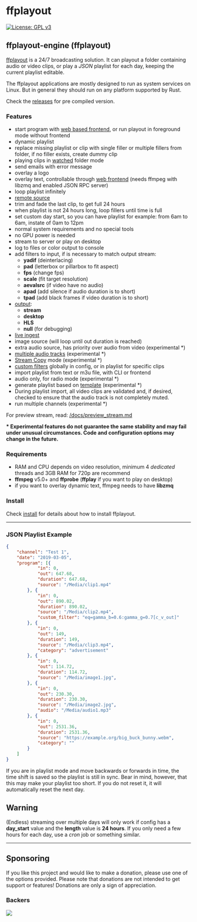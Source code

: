 **ffplayout**
================

[![License: GPL v3](https://img.shields.io/badge/License-GPLv3-blue.svg)](https://www.gnu.org/licenses/gpl-3.0)

## **ffplayout-engine (ffplayout)**

[ffplayout](/ffplayout-engine/README.md) is a 24/7 broadcasting solution. It can playout a folder containing audio or video clips, or play a *JSON* playlist for each day, keeping the current playlist editable.

The ffplayout applications are mostly designed to run as system services on Linux. But in general they should run on any platform supported by Rust.

Check the [releases](https://github.com/ffplayout/ffplayout/releases/latest) for pre compiled version.

### Features

- start program with [web based frontend](/frontend/), or run playout in foreground mode without frontend
- dynamic playlist
- replace missing playlist or clip with single filler or multiple fillers from folder, if no filler exists, create dummy clip
- playing clips in [watched](/docs/folder_mode.md) folder mode
- send emails with error message
- overlay a logo
- overlay text, controllable through [web frontend](/frontend/) (needs ffmpeg with libzmq and enabled JSON RPC server)
- loop playlist infinitely
- [remote source](/docs/remote_source.md)
- trim and fade the last clip, to get full 24 hours
- when playlist is not 24 hours long, loop fillers until time is full
- set custom day start, so you can have playlist for example: from 6am to 6am, instate of 0am to 12pm
- normal system requirements and no special tools
- no GPU power is needed
- stream to server or play on desktop
- log to files or color output to console
- add filters to input, if is necessary to match output stream:
  - **yadif** (deinterlacing)
  - **pad** (letterbox or pillarbox to fit aspect)
  - **fps** (change fps)
  - **scale** (fit target resolution)
  - **aevalsrc** (if video have no audio)
  - **apad** (add silence if audio duration is to short)
  - **tpad** (add black frames if video duration is to short)
- [output](/docs/output.md):
  - **stream**
  - **desktop**
  - **HLS**
  - **null** (for debugging)
- [live ingest](/docs/live_ingest.md)
- image source (will loop until out duration is reached)
- extra audio source, has priority over audio from video (experimental *)
- [multiple audio tracks](/docs/multi_audio.md) (experimental *)
- [Stream Copy](/docs/stream_copy.md) mode (experimental *)
- [custom filters](/docs/custom_filters.md) globally in config, or in playlist for specific clips
- import playlist from text or m3u file, with CLI or frontend
- audio only, for radio mode (experimental *)
- generate playlist based on [template](/docs/playlist_gen.md) (experimental *)
- During playlist import, all video clips are validated and, if desired, checked to ensure that the audio track is not completely muted.
- run multiple channels (experimental *)

For preview stream, read: [/docs/preview_stream.md](/docs/preview_stream.md)

**\* Experimental features do not guarantee the same stability and may fail under unusual circumstances. Code and configuration options may change in the future.**

### Requirements

- RAM and CPU depends on video resolution, minimum 4 _dedicated_ threads and 3GB RAM for 720p are recommend
- **ffmpeg** v5.0+ and **ffprobe** (**ffplay** if you want to play on desktop)
- if you want to overlay dynamic text, ffmpeg needs to have **libzmq**

### Install

Check [install](docs/install.md) for details about how to install ffplayout.

-----

### JSON Playlist Example

```json
{
    "channel": "Test 1",
    "date": "2019-03-05",
    "program": [{
            "in": 0,
            "out": 647.68,
            "duration": 647.68,
            "source": "/Media/clip1.mp4"
        }, {
            "in": 0,
            "out": 890.02,
            "duration": 890.02,
            "source": "/Media/clip2.mp4",
            "custom_filter": "eq=gamma_b=0.6:gamma_g=0.7[c_v_out]"
        }, {
            "in": 0,
            "out": 149,
            "duration": 149,
            "source": "/Media/clip3.mp4",
            "category": "advertisement"
        }, {
            "in": 0,
            "out": 114.72,
            "duration": 114.72,
            "source": "/Media/image1.jpg",
        }, {
            "in": 0,
            "out": 230.30,
            "duration": 230.30,
            "source": "/Media/image2.jpg",
            "audio": "/Media/audio1.mp3"
        }, {
            "in": 0,
            "out": 2531.36,
            "duration": 2531.36,
            "source": "https://example.org/big_buck_bunny.webm",
            "category": ""
        }
    ]
}
```
If you are in playlist mode and move backwards or forwards in time, the time shift is saved so the playlist is still in sync. Bear in mind, however, that this may make your playlist too short. If you do not reset it, it will automatically reset the next day.

## **Warning**

(Endless) streaming over multiple days will only work if config has a **day_start** value and the **length** value is **24 hours**. If you only need a few hours for each day, use a *cron* job or something similar.

-----

## Sponsoring

If you like this project and would like to make a donation, please use one of the options provided.
Please note that donations are not intended to get support or features! Donations are only a sign of appreciation.

### Backers

[![](https://opencollective.com/ffplayout/backers.svg?width=800&button=true)](https://opencollective.com/ffplayout)
